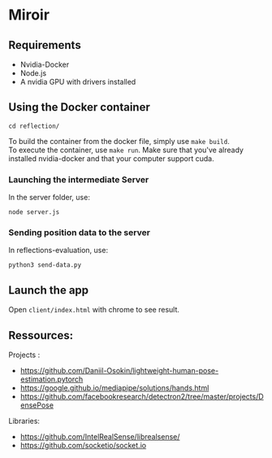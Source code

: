 # Miroir

## Requirements

- Nvidia-Docker
- Node.js
- A nvidia GPU with drivers installed

## Using the Docker container
```
cd reflection/
```
To build the container from the docker file, simply use `make build`.<br/>
To execute the container, use `make run`. Make sure that you've already installed nvidia-docker and that your computer support cuda.

### Launching the intermediate Server
In the server folder, use:
```
node server.js
```

### Sending position data to the server
In reflections-evaluation, use:
```
python3 send-data.py
```
## Launch the app

Open `client/index.html` with chrome to see result.

## Ressources:
Projects : 
- https://github.com/Daniil-Osokin/lightweight-human-pose-estimation.pytorch
- https://google.github.io/mediapipe/solutions/hands.html
- https://github.com/facebookresearch/detectron2/tree/master/projects/DensePose

Libraries:
- https://github.com/IntelRealSense/librealsense/
- https://github.com/socketio/socket.io
